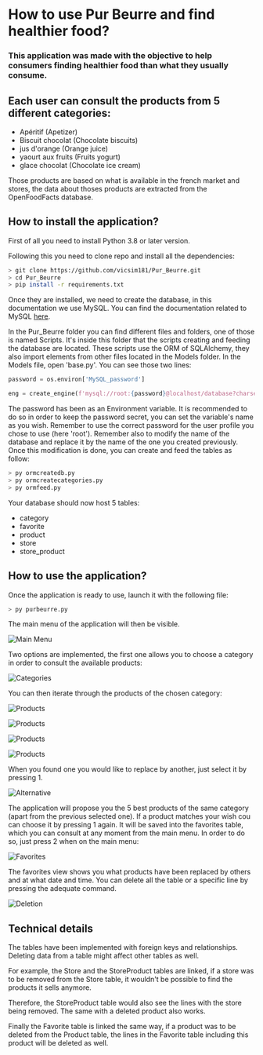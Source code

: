 # **How to use Pur Beurre and find healthier food?**

### This application was made with the objective to help consumers finding healthier food than what they usually consume. 

Each user can consult the products from 5 different categories:
-
 * Apéritif (Apetizer)
 * Biscuit chocolat (Chocolate biscuits)
 * jus d'orange (Orange juice)
 * yaourt aux fruits (Fruits yogurt)
 * glace chocolat (Chocolate ice cream)

Those products are based on what is available in the french market and stores, the data about thoses products are extracted from the OpenFoodFacts database. 


## How to install the application?

First of all you need to install Python 3.8 or later version.

Following this you need to clone repo and install all the dependencies:

```bash
> git clone https://github.com/vicsim181/Pur_Beurre.git
> cd Pur_Beurre
> pip install -r requirements.txt
```

Once they are installed, we need to create the database, in this documentation we use MySQL.
You can find the documentation related to MySQL [here](https://dev.mysql.com/doc/).

In the Pur_Beurre folder you can find different files and folders, one of those is named Scripts. 
It's inside this folder that the scripts creating and feeding the database are located. 
These scripts use the ORM of SQLAlchemy, they also import elements from other files located in the Models folder.
In the Models file, open 'base.py'. You can see those two lines:
```python
password = os.environ['MySQL_password']

eng = create_engine(f'mysql://root:{password}@localhost/database?charset=utf8mb4')
``` 
The password has been as an Environment variable. It is recommended to do so in order to keep the password secret, you can set the variable's name as you wish.
Remember to use the correct password for the user profile you chose to use (here 'root').
Remember also to modify the name of the database and replace it by the name of the one you created previously. 
Once this modification is done, you can create and feed the tables as follow:
```bash
> py ormcreatedb.py
> py ormcreatecategories.py
> py ormfeed.py
```

Your database should now host 5 tables:
* category
* favorite
* product
* store
* store_product


## How to use the application?

Once the application is ready to use, launch it with the following file:
```python
> py purbeurre.py
```

The main menu of the application will then be visible.

![Main Menu](/Pictures/mainmenu.jpg)

Two options are implemented, the first one allows you to choose a category in order to consult the available products:

![Categories](/Pictures/categories.jpg)

You can then iterate through the products of the chosen category:

![Products](/Pictures/products1.jpg)

![Products](/Pictures/products2.jpg)

![Products](/Pictures/products3.jpg)

![Products](/Pictures/products4.jpg)

When you found one you would like to replace by another, just select it by pressing 1.

![Alternative](/Pictures/alternative.jpg)

The application will propose you the 5 best products of the same category (apart from the previous selected one). 
If a product matches your wish cou can choose it by pressing 1 again. It will be saved into the favorites table, which you can consult at any moment from the main menu.
In order to do so, just press 2 when on the main menu:

![Favorites](/Pictures/favorites.jpg)

The favorites view shows you what products have been replaced by others and at what date and time.
You can delete all the table or a specific line by pressing the adequate command.

![Deletion](/Pictures/deletion.jpg)

## Technical details

The tables have been implemented with foreign keys and relationships. Deleting data from a table might affect other tables as well.

For example, the Store and the StoreProduct tables are linked, if a store was to be removed from the Store table, it wouldn't be possible to find the products it sells anymore. 

Therefore, the StoreProduct table would also see the lines with the store being removed. The same with a deleted product also works.

Finally the Favorite table is linked the same way, if a product was to be deleted from the Product table, the lines in the Favorite table including this product will be deleted as well.


